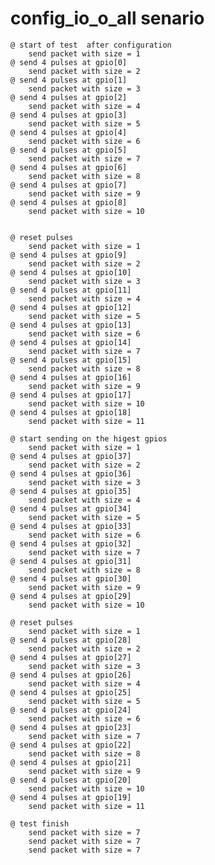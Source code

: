 # config_io_o_all senario
    @ start of test  after configuration
        send packet with size = 1
    @ send 4 pulses at gpio[0]  
        send packet with size = 2
    @ send 4 pulses at gpio[1]  
        send packet with size = 3
    @ send 4 pulses at gpio[2]  
        send packet with size = 4
    @ send 4 pulses at gpio[3]  
        send packet with size = 5
    @ send 4 pulses at gpio[4]  
        send packet with size = 6
    @ send 4 pulses at gpio[5]  
        send packet with size = 7
    @ send 4 pulses at gpio[6]  
        send packet with size = 8
    @ send 4 pulses at gpio[7]  
        send packet with size = 9
    @ send 4 pulses at gpio[8]  
        send packet with size = 10


    @ reset pulses
        send packet with size = 1
    @ send 4 pulses at gpio[9]  
        send packet with size = 2
    @ send 4 pulses at gpio[10]  
        send packet with size = 3
    @ send 4 pulses at gpio[11]  
        send packet with size = 4
    @ send 4 pulses at gpio[12]  
        send packet with size = 5
    @ send 4 pulses at gpio[13]  
        send packet with size = 6
    @ send 4 pulses at gpio[14]  
        send packet with size = 7
    @ send 4 pulses at gpio[15]  
        send packet with size = 8
    @ send 4 pulses at gpio[16]  
        send packet with size = 9
    @ send 4 pulses at gpio[17]  
        send packet with size = 10
    @ send 4 pulses at gpio[18]  
        send packet with size = 11

    @ start sending on the higest gpios 
        send packet with size = 1
    @ send 4 pulses at gpio[37]  
        send packet with size = 2
    @ send 4 pulses at gpio[36]  
        send packet with size = 3
    @ send 4 pulses at gpio[35]  
        send packet with size = 4
    @ send 4 pulses at gpio[34]  
        send packet with size = 5
    @ send 4 pulses at gpio[33]  
        send packet with size = 6
    @ send 4 pulses at gpio[32]  
        send packet with size = 7
    @ send 4 pulses at gpio[31]  
        send packet with size = 8
    @ send 4 pulses at gpio[30]  
        send packet with size = 9
    @ send 4 pulses at gpio[29]  
        send packet with size = 10

    @ reset pulses
        send packet with size = 1
    @ send 4 pulses at gpio[28]  
        send packet with size = 2
    @ send 4 pulses at gpio[27]  
        send packet with size = 3
    @ send 4 pulses at gpio[26]  
        send packet with size = 4
    @ send 4 pulses at gpio[25]  
        send packet with size = 5
    @ send 4 pulses at gpio[24]  
        send packet with size = 6
    @ send 4 pulses at gpio[23]  
        send packet with size = 7
    @ send 4 pulses at gpio[22]  
        send packet with size = 8
    @ send 4 pulses at gpio[21]  
        send packet with size = 9
    @ send 4 pulses at gpio[20]  
        send packet with size = 10
    @ send 4 pulses at gpio[19]  
        send packet with size = 11

    @ test finish 
        send packet with size = 7
        send packet with size = 7
        send packet with size = 7   

